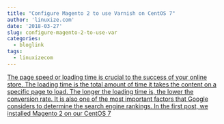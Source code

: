 ```yaml
---
title: "Configure Magento 2 to use Varnish on CentOS 7"
author: 'linuxize.com'
date: '2018-03-27'
slug: configure-magento-2-to-use-var
categories:
  - bloglink
tags:
  - linuxizecom
---
```


[The page speed or loading time is crucial to the success of your online store. The loading time is the total amount of time it takes the content on a specific page to load. The longer the loading time is, the lower the conversion rate. It is also one of the most important factors that Google considers to determine the search engine rankings. In the first post, we installed Magento 2 on our CentOS 7<i class="fas fa-external-link-alt"></i>](https://linuxize.com/post/configure-magento-2-to-use-varnish-on-centos-7/)


